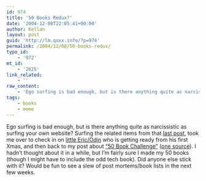```yaml
---
id: 974
title: '50 Books Redux?'
date: '2004-12-08T22:05:41+00:00'
author: Kellan
layout: post
guid: 'http://lm.quxx.info/?p=974'
permalink: /2004/12/08/50-books-redux/
typo_id:
    - '972'
mt_id:
    - '2625'
link_related:
    - ''
raw_content:
    - 'Ego surfing is bad enough, but is there anything quite as narcissistic as surfing your own website?  Surfing the related items from that <a href=\"http://laughingmeme.org/archives/002624.html\">last post</a>, took me over to check in on <a href=\"http://snowdeal.org/section/ex_machina/\">little Eric/Odin</a> who is getting ready from his first Xmas, and then back to my post about <a href=\"http://laughingmeme.org/archives/001714.html\">\"50 Book Challenge\"</a> (<a href=\"http://blogs.salon.com/0001092/2004/01/27.html#a553\">one source</a>).  I hadn\''t thought about it in a while, but I\''m fairly sure I made my 50 books (though I might have to include the odd tech book).  Did anyone else stick with it?  Would be fun to see a slew of post mortems/book lists in the next few weeks.'
tags:
    - books
    - meme
---
```


Ego surfing is bad enough, but is there anything quite as narcissistic as surfing your own website? Surfing the related items from that [last post](http://laughingmeme.org/archives/002624.html), took me over to check in on [little Eric/Odin](http://snowdeal.org/section/ex_machina/) who is getting ready from his first Xmas, and then back to my post about [“50 Book Challenge”](http://laughingmeme.org/archives/001714.html) ([one source](http://blogs.salon.com/0001092/2004/01/27.html#a553)). I hadn’t thought about it in a while, but I’m fairly sure I made my 50 books (though I might have to include the odd tech book). Did anyone else stick with it? Would be fun to see a slew of post mortems/book lists in the next few weeks.